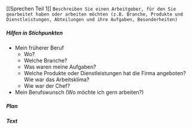 [[Sprechen Teil 1]]
`Beschreiben Sie einen Arbeitgeber, für den Sie gearbeitet haben oder arbeiten möchten (z.B. Branche, Produkte und Dienstleistungen, Abteilungen und ihre Aufgaben, Besonderheiten)`
##### Hilfen in Stichpunkten
- Mein früherer Beruf
	- Wo? 
	- Welche Branche? 
	- Was waren meine Aufgaben? 
	- Welche Produkte oder Dienstleistungen hat die Firma angeboten? Wie war das Arbeitsklima?
	- Wie war der Chef?
- Mein Berufswunsch (Wo möchte ich gern arbeiten?)
##### Plan
##### Text